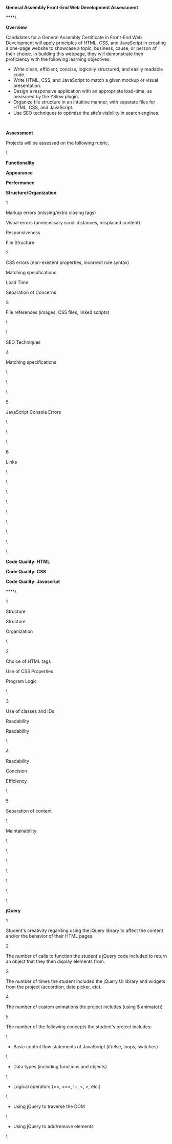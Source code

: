 **General Assembly Front-End Web Development Assessment**

****\

**Overview**

Candidates for a General Assembly Certificate in Front-End Web
Development will apply principles of HTML, CSS, and JavaScript in
creating a one-page website to showcase a topic, business, cause, or
person of their choice. In building this webpage, they will demonstrate
their proficiency with the following learning objectives:

-   Write clean, efficient, concise, logically structured, and easily
    readable code.
-   Write HTML, CSS, and JavaScript to match a given mockup or visual
    presentation.
-   Design a responsive application with an appropriate load-time, as
    measured by the YSlow plugin.
-   Organize file structure in an intuitive manner, with separate files
    for HTML, CSS, and JavaScript.
-   Use SEO techniques to optimize the site’s visibility in search
    engines.

 

**Assessment**

Projects will be assessed on the following rubric.

\

**Functionality**

**Appearance**

**Performance**

**Structure/Organization**

1

Markup errors (missing/extra closing tags)

Visual errors (unnecessary scroll distances, misplaced content)

Responsiveness

File Structure

2

CSS errors (non-existent properties, incorrect rule syntax)

Matching specifications

Load Time

Separation of Concerns

3

File references (images, CSS files, linked scripts)

\

\

SEO Techniques

4

Matching specifications

\

\

\

5

JavaScript Console Errors

\

\

\

6

Links

\

\

\

\

\

\

\

\

\

**Code Quality: HTML**

**Code Quality: CSS**

**Code Quality: Javascript**

****\

1

Structure

Structure

Organization

\

2

Choice of HTML tags

Use of CSS Properties

Program Logic

\

3

Use of classes and IDs

Readability

Readability

\

4

Readability

Concision 

Efficiency

\

5

Separation of content

\

Maintainability

\

\

\

\

\

\

\

**jQuery**

1

Student's creativity regarding using the jQuery library to affect the
content and/or the behavior of their HTML pages.

2

The number of calls to function the student's jQuery code included to
return an object that they then display elements from.

3

The number of times the student included the jQuery UI library and
widgets from the project (accordion, date picker, etc).

4

The number of custom animations the project includes (using \$
animate())

5

The number of the following concepts the student's project includes:

\

- Basic control flow statements of JavaScript (if/else, loops, switches)

\

- Data types (including functions and objects)

\

- Logical operators (==, ===, !=, \<, \>, etc.)

\

- Using jQuery to traverse the DOM

\

- Using jQuery to add/remove elements

\

